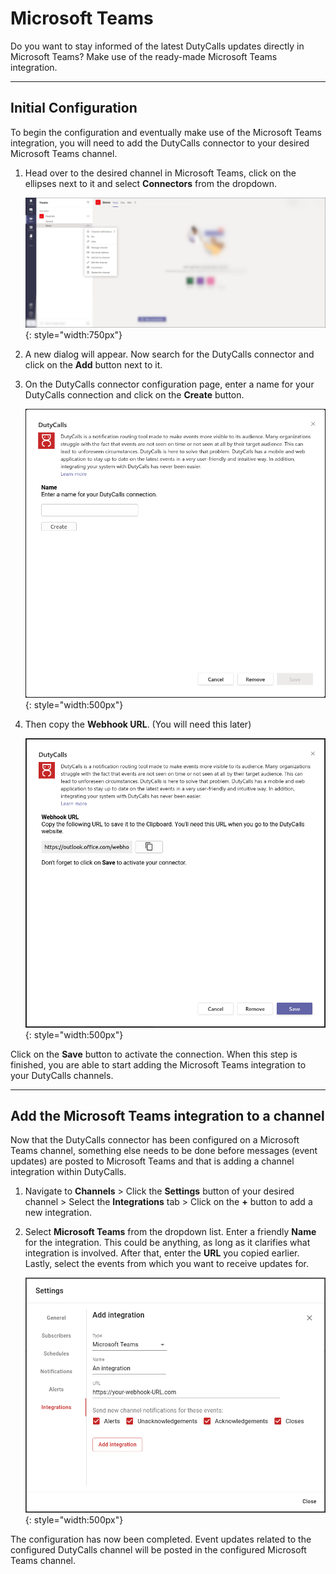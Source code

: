 # Microsoft Teams

Do you want to stay informed of the latest DutyCalls updates directly in Microsoft Teams? Make use of the ready-made Microsoft Teams integration.

---

## Initial Configuration

To begin the configuration and eventually make use of the Microsoft Teams integration, you will need to add the DutyCalls connector to your desired Microsoft Teams channel.

1. Head over to the desired channel in Microsoft Teams, click on the ellipses next to it and select **Connectors** from the dropdown.

    ![image - Add Microsoft Teams connector - Step 1](../images/add-ms-teams-connector.png){: style="width:750px"}

2. A new dialog will appear. Now search for the DutyCalls connector and click on the **Add** button next to it.
3. On the DutyCalls connector configuration page, enter a name for your DutyCalls connection and click on the **Create** button.

    ![image - Enter name - Step 3](../images/enter-ms-teams-connector-name.png){: style="width:500px"}

4. Then copy the **Webhook URL**. (You will need this later)

    ![image - Copy Webhook URL - Step 4](../images/copy-ms-teams-webhook-url.png){: style="width:500px"}

Click on the **Save** button to activate the connection. When this step is finished, you are able to start adding the Microsoft Teams integration to your DutyCalls channels.

---

## Add the Microsoft Teams integration to a channel

Now that the DutyCalls connector has been configured on a Microsoft Teams channel, something else needs to be done before messages (event updates) are posted to Microsoft Teams and that is adding a channel integration within DutyCalls.

1. Navigate to **Channels** > Click the **Settings** button of your desired channel > Select the **Integrations** tab > Click on the **+** button to add a new integration.

2. Select **Microsoft Teams** from the dropdown list. Enter a friendly **Name** for the integration. This could be anything, as long as it clarifies what integration is involved. After that, enter the **URL** you copied earlier. Lastly, select the events from which you want to receive updates for.

    ![image - Add Microsoft Teams channel integration - Step 2](../images/add-ms-teams-integration.png){: style="width:500px"}

The configuration has now been completed. Event updates related to the configured DutyCalls channel will be posted in the configured Microsoft Teams channel.
